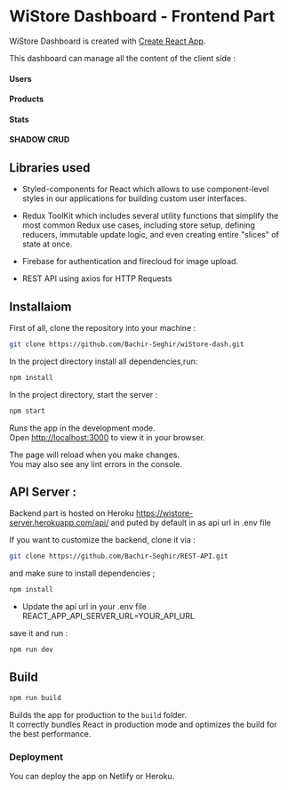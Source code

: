 # WiStore Dashboard  - Frontend Part

WiStore Dashboard is created with [Create React App](https://github.com/facebook/create-react-app).

This dashboard can manage all the content of the client side : 

#### Users
#### Products
#### Stats
#### SHADOW CRUD

## Libraries used

* Styled-components for React which allows to use component-level styles in our applications for building custom user interfaces.

* Redux ToolKit which includes several utility functions that simplify the most common Redux use cases, including store setup, 
  defining reducers, immutable update logic, and even creating entire "slices" of state at once.
  
* Firebase for authentication and firecloud for image upload.

* REST API using axios for HTTP Requests

## Installaiom

First of all, clone the repository into your machine :

```sh
git clone https://github.com/Bachir-Seghir/wiStore-dash.git
```

In the project directory install all dependencies,run:

```sh
npm install
```

In the project directory, start the server : 

```sh
npm start
```

Runs the app in the development mode.\
Open [http://localhost:3000](http://localhost:3000) to view it in your browser.

The page will reload when you make changes.\
You may also see any lint errors in the console.


## API Server :
Backend part is hosted on Heroku https://wistore-server.herokuapp.com/api/
and puted by default in as api url in .env file 

If you want to customize the backend, clone it via :

```sh
git clone https://github.com/Bachir-Seghir/REST-API.git
```

and make sure to install dependencies ; 

```sh
npm install
```

* Update the api url in your .env file  
REACT_APP_API_SERVER_URL=YOUR_API_URL 

save it and run : 

```sh 
npm run dev
```


## Build 

```sh
npm run build
```

Builds the app for production to the ```build``` folder.\
It correctly bundles React in production mode and optimizes the build for the best performance.



### Deployment

You can deploy the app on Netlify or Heroku. 


